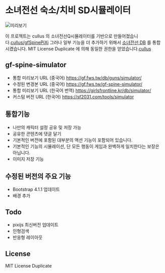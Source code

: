 # 소녀전선 숙소/치비 SD시뮬레이터

![미리보기](https://raw.githubusercontent.com/wsmwason/gf-spine-simulator/master/images/preview.png)

이 프로젝트는 cullus 의 소녀전선Q시뮬레이터를 기반으로 만들어졌습니다.[cullus/gfSpinePiXi](https://github.com/cullus/gfSpinePiXi)
그러나 일부 기능을 더 추가하기 위해서 [소녀전선 DB](https://gf.fws.tw/) 를 통합시켰습니다.
MIT License Duplicate 에 의해 동일한 권한을 얻었습니다.[cullus](https://github.com/cullus)

## gf-spine-simulator

 * 통합 미리보기 URL (중국어) https://gf.fws.tw/db/guns/simulator/
 * 수정된 변경본 URL (중국어) https://gf.fws.tw/gf-spine-simulator/
 * 통합 미리보기 URL (한국어 번역) https://girlsfrontline.kr/db/simulator/
 * 커스텀 버전   URL (한국어) https://sf2031.com/tools/simulator

## 통합기능

 * 나만의 캐릭터 설정 공유 및 저장 가능
 * 공유한 콘텐츠에 댓글 달기
 * 기본적인 버전에 포함된 대부분의 액션 기능이 포함되어 있습니다.
 * 기본적인 기능의 시뮬레이션, 단 모든 행동이 게임과 완벽하게 일치한다는 보장은 아닙니다.
 * 이미지 저장 기능

## 수정된 버전의 주요 기능
 
 * Bootstrap 4.1.1 업데이트
 * 배경 추가

## Todo

 * pixijs 최신버전 업데이트
 * 인형검색
 * 반응형 레이아웃

## License

MIT License Duplicate
